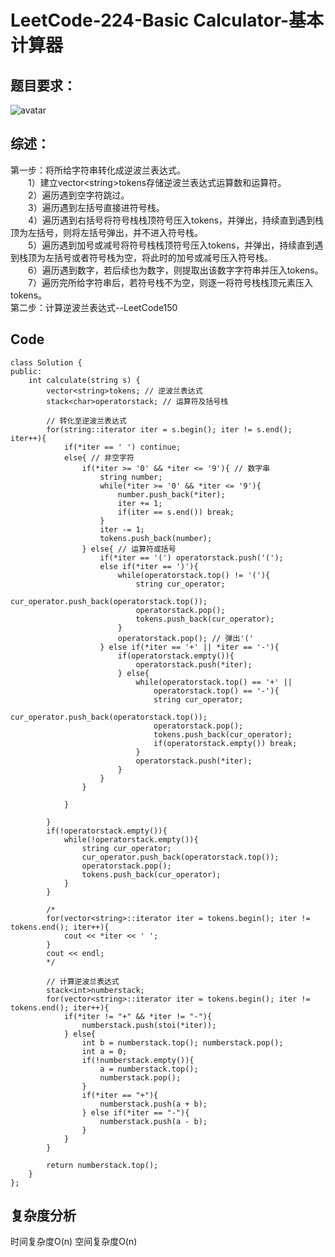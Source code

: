 # LeetCode-224-Basic Calculator-基本计算器

## 题目要求：
![avatar](https:///github.com/JakeChanFangZiyuan20/MyLeetCode/blob/master/img/224.png)


## 综述：  
第一步：将所给字符串转化成逆波兰表达式。  
&emsp;&emsp;1）建立vector\<string>tokens存储逆波兰表达式运算数和运算符。  
&emsp;&emsp;2）遍历遇到空字符跳过。  
&emsp;&emsp;3）遍历遇到左括号直接进符号栈。  
&emsp;&emsp;4）遍历遇到右括号将符号栈栈顶符号压入tokens，并弹出，持续直到遇到栈顶为左括号，则将左括号弹出，并不进入符号栈。  
&emsp;&emsp;5）遍历遇到加号或减号将符号栈栈顶符号压入tokens，并弹出，持续直到遇到栈顶为左括号或者符号栈为空，将此时的加号或减号压入符号栈。  
&emsp;&emsp;6）遍历遇到数字，若后续也为数字，则提取出该数字字符串并压入tokens。  
&emsp;&emsp;7）遍历完所给字符串后，若符号栈不为空，则逐一将符号栈栈顶元素压入tokens。  
第二步：计算逆波兰表达式--LeetCode150

## Code
```
class Solution {
public:
    int calculate(string s) {
        vector<string>tokens; // 逆波兰表达式
        stack<char>operatorstack; // 运算符及括号栈

        // 转化至逆波兰表达式
        for(string::iterator iter = s.begin(); iter != s.end(); iter++){
            if(*iter == ' ') continue;
            else{ // 非空字符
                if(*iter >= '0' && *iter <= '9'){ // 数字串
                    string number;
                    while(*iter >= '0' && *iter <= '9'){
                        number.push_back(*iter);
                        iter += 1;
                        if(iter == s.end()) break;
                    }
                    iter -= 1;
                    tokens.push_back(number);
                } else{ // 运算符或括号
                    if(*iter == '(') operatorstack.push('(');
                    else if(*iter == ')'){
                        while(operatorstack.top() != '('){
                            string cur_operator;
                            cur_operator.push_back(operatorstack.top());
                            operatorstack.pop();
                            tokens.push_back(cur_operator);
                        }
                        operatorstack.pop(); // 弹出'('
                    } else if(*iter == '+' || *iter == '-'){
                        if(operatorstack.empty()){
                            operatorstack.push(*iter);
                        } else{
                            while(operatorstack.top() == '+' || 
                                operatorstack.top() == '-'){
                                string cur_operator;
                                cur_operator.push_back(operatorstack.top());
                                operatorstack.pop();
                                tokens.push_back(cur_operator);
                                if(operatorstack.empty()) break;
                            }
                            operatorstack.push(*iter);
                        }
                    }
                }

            }

        }
        if(!operatorstack.empty()){ 
            while(!operatorstack.empty()){
                string cur_operator;
                cur_operator.push_back(operatorstack.top());
                operatorstack.pop();
                tokens.push_back(cur_operator);
            }
        }

        /*
        for(vector<string>::iterator iter = tokens.begin(); iter != tokens.end(); iter++){
            cout << *iter << ' ';
        }
        cout << endl;
        */

        // 计算逆波兰表达式
        stack<int>numberstack;
        for(vector<string>::iterator iter = tokens.begin(); iter != tokens.end(); iter++){
            if(*iter != "+" && *iter != "-"){
                numberstack.push(stoi(*iter));
            } else{
                int b = numberstack.top(); numberstack.pop();
                int a = 0; 
                if(!numberstack.empty()){
                    a = numberstack.top(); 
                    numberstack.pop();
                }
                if(*iter == "+"){
                    numberstack.push(a + b);
                } else if(*iter == "-"){
                    numberstack.push(a - b);
                }
            }
        }

        return numberstack.top();
    }
};
```

## 复杂度分析
时间复杂度O(n)
空间复杂度O(n)